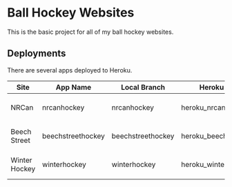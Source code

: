 Ball Hockey Websites
====================

This is the basic project for all of my ball hockey websites.

Deployments
-----------

There are several apps deployed to Heroku.

<table>
	<thead>
		<tr>
			<th>Site</th>
			<th>App Name</th>
			<th>Local Branch</th>
			<th>Heroku Remote</th>
			<th>Deployment Command</th>
		</tr>
	</thead>
	<tbody>
		<tr>
			<td>NRCan</td>
			<td>nrcanhockey</td>
			<td>nrcanhockey</td>
			<td>heroku_nrcanhockey</td>
			<td>git push heroku_nrcanhockey master</td>			
		</tr>
		<tr>
			<td>Beech Street</td>
			<td>beechstreethockey</td>
			<td>beechstreethockey</td>
			<td>heroku_beechstreethockey</td>
			<td>git push heroku_beechstreethockey master</td>			
		</tr>		
		<tr>
			<td>Winter Hockey</td>
			<td>winterhockey</td>
			<td>winterhockey</td>
			<td>heroku_winterhockey</td>
			<td>git push heroku_winterhockey master</td>			
		</tr>		
	</tbody>
</table>